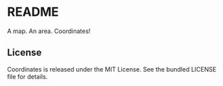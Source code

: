 # README

A map. An area. Coordinates!

## License

Coordinates is released under the MIT License. See the bundled LICENSE file for details.
